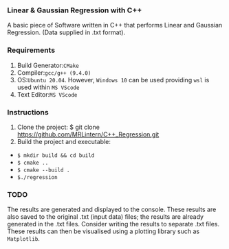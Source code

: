 ### Linear & Gaussian Regression with C++

A basic piece of Software written in C++ that performs Linear and Gaussian Regression.
(Data supplied in .txt format).
### Requirements

1. Build Generator:`CMake`
2. Compiler:`gcc/g++ (9.4.0)`
3. OS:`Ubuntu 20.04`. However, `Windows 10` can be used providing `wsl` is used within `MS VScode`
4. Text Editor:`MS VScode`

### Instructions

1. Clone the project: $ git clone https://github.com/MRLintern/C++_Regression.git
2. Build the project and executable:
* `$ mkdir build && cd build`
* `$ cmake ..`
* `$ cmake --build .`
* `$./regression`

### TODO

The results are generated and displayed to the console.
These results are also saved to the original .txt (input data) files; the results are already generated in the .txt files.
Consider writing the results to separate .txt files.
These results can then be visualised using a plotting library such as `Matplotlib`.

